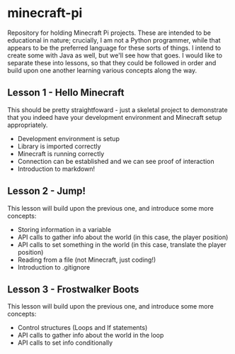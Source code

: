 # minecraft-pi
Repository for holding Minecraft Pi projects.  These are intended to be educational in nature; crucially, I am not a Python programmer, while that appears to be the preferred language for these sorts of things.  I intend to create some with Java as well, but we'll see how that goes.  I would like to separate these into lessons, so that they could be followed in order and build upon one another learning various concepts along the way.

## Lesson 1 - Hello Minecraft
This should be pretty straightfoward - just a skeletal project to demonstrate that you indeed have your development environment and Minecraft setup appropriately.
- Development environment is setup
- Library is imported correctly
- Minecraft is running correctly
- Connection can be established and we can see proof of interaction
- Introduction to markdown!

## Lesson 2 - Jump!
This lesson will build upon the previous one, and introduce some more concepts:
- Storing information in a variable
- API calls to gather info about the world (in this case, the player position)
- API calls to set something in the world (in this case, translate the player position)
- Reading from a file (not Minecraft, just coding!)
- Introduction to .gitignore

## Lesson 3 - Frostwalker Boots
This lesson will build upon the previous one, and introduce some more concepts:
- Control structures (Loops and If statements)
- API calls to gather info about the world in the loop
- API calls to set info conditionally